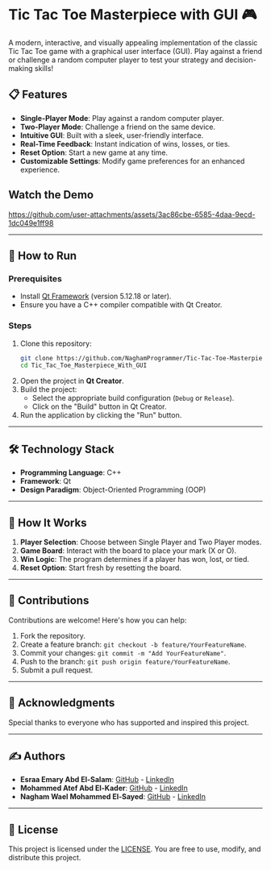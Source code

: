 # Tic Tac Toe Masterpiece with GUI 🎮

A modern, interactive, and visually appealing implementation of the classic Tic Tac Toe game with a graphical user interface (GUI). Play against a friend or challenge a random computer player to test your strategy and decision-making skills!

## 📋 Features

- **Single-Player Mode**: Play against a random computer player.
- **Two-Player Mode**: Challenge a friend on the same device.
- **Intuitive GUI**: Built with a sleek, user-friendly interface.
- **Real-Time Feedback**: Instant indication of wins, losses, or ties.
- **Reset Option**: Start a new game at any time.
- **Customizable Settings**: Modify game preferences for an enhanced experience.

## Watch the Demo



https://github.com/user-attachments/assets/3ac86cbe-6585-4daa-9ecd-1dc049e1ff98



---

## 🚀 How to Run

### Prerequisites
- Install [Qt Framework](https://www.qt.io/) (version 5.12.18 or later).
- Ensure you have a C++ compiler compatible with Qt Creator.

### Steps
1. Clone this repository:
   ```bash
   git clone https://github.com/NaghamProgrammer/Tic-Tac-Toe-Masterpiece-With-GUI.git
   cd Tic_Tac_Toe_Masterpiece_With_GUI
   ```
2. Open the project in **Qt Creator**.
3. Build the project:
   - Select the appropriate build configuration (`Debug` or `Release`).
   - Click on the "Build" button in Qt Creator.
4. Run the application by clicking the "Run" button.

---

## 🛠️ Technology Stack

- **Programming Language**: C++
- **Framework**: Qt
- **Design Paradigm**: Object-Oriented Programming (OOP)

---

## 🧠 How It Works

1. **Player Selection**: Choose between Single Player and Two Player modes.
2. **Game Board**: Interact with the board to place your mark (X or O).
3. **Win Logic**: The program determines if a player has won, lost, or tied.
4. **Reset Option**: Start fresh by resetting the board.

---

## 🤝 Contributions

Contributions are welcome! Here's how you can help:
1. Fork the repository.
2. Create a feature branch: `git checkout -b feature/YourFeatureName`.
3. Commit your changes: `git commit -m "Add YourFeatureName"`.
4. Push to the branch: `git push origin feature/YourFeatureName`.
5. Submit a pull request.

---

## 🌟 Acknowledgments

Special thanks to everyone who has supported and inspired this project.

---

## ✍️ Authors

- **Esraa Emary Abd El-Salam**: [GitHub](https://github.com/esraa-emary) - [LinkedIn](https://www.linkedin.com/in/esraa-emary-b372b8303/)
- **Mohammed Atef Abd El-Kader**: [GitHub](https://github.com/Mohammed-3tef) - [LinkedIn](https://www.linkedin.com/in/mohammed-atef-b0a408299/)
- **Nagham Wael Mohammed El-Sayed**: [GitHub](https://github.com/NaghamProgrammer) - [LinkedIn](https://www.linkedin.com/in/nagham-wael-5aa70a318/)
---

## 📜 License

This project is licensed under the [LICENSE](https://github.com/NaghamProgrammer/Tic-Tac-Toe-Masterpiece-With-GUI/blob/main/LICENSE). You are free to use, modify, and distribute this project.
